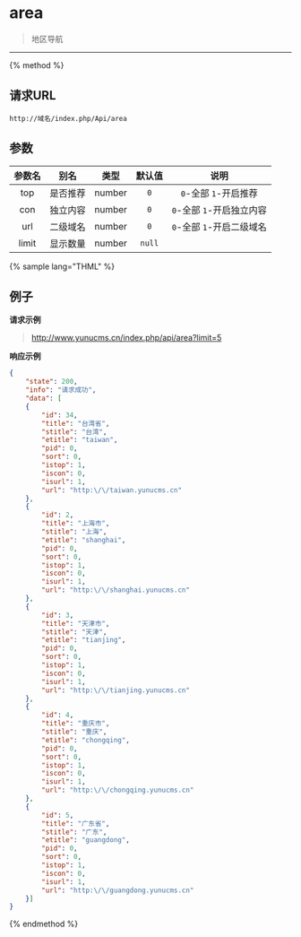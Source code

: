 # area

> 地区导航

---

{% method %}

## 请求URL

    http://域名/index.php/Api/area

## 参数

|参数名|别名|类型|默认值|说明|
|:----:|:--:|:--:|:----:|:--:|
|top|是否推荐|number|`0`|`0`-全部 `1`-开启推荐|
|con|独立内容|number|`0`|`0`-全部 `1`-开启独立内容|
|url|二级域名|number|`0`|`0`-全部 `1`-开启二级域名|
|limit|显示数量|number|`null`|&nbsp;|

{% sample lang="THML" %}

## 例子

**请求示例**

> http://www.yunucms.cn/index.php/api/area?limit=5

**响应示例**

```json
{
    "state": 200,
    "info": "请求成功",
    "data": [
    {
        "id": 34,
        "title": "台湾省",
        "stitle": "台湾",
        "etitle": "taiwan",
        "pid": 0,
        "sort": 0,
        "istop": 1,
        "iscon": 0,
        "isurl": 1,
        "url": "http:\/\/taiwan.yunucms.cn"
    },
    {
        "id": 2,
        "title": "上海市",
        "stitle": "上海",
        "etitle": "shanghai",
        "pid": 0,
        "sort": 0,
        "istop": 1,
        "iscon": 0,
        "isurl": 1,
        "url": "http:\/\/shanghai.yunucms.cn"
    },
    {
        "id": 3,
        "title": "天津市",
        "stitle": "天津",
        "etitle": "tianjing",
        "pid": 0,
        "sort": 0,
        "istop": 1,
        "iscon": 0,
        "isurl": 1,
        "url": "http:\/\/tianjing.yunucms.cn"
    },
    {
        "id": 4,
        "title": "重庆市",
        "stitle": "重庆",
        "etitle": "chongqing",
        "pid": 0,
        "sort": 0,
        "istop": 1,
        "iscon": 0,
        "isurl": 1,
        "url": "http:\/\/chongqing.yunucms.cn"
    },
    {
        "id": 5,
        "title": "广东省",
        "stitle": "广东",
        "etitle": "guangdong",
        "pid": 0,
        "sort": 0,
        "istop": 1,
        "iscon": 0,
        "isurl": 1,
        "url": "http:\/\/guangdong.yunucms.cn"
    }]
}
```

{% endmethod %}
